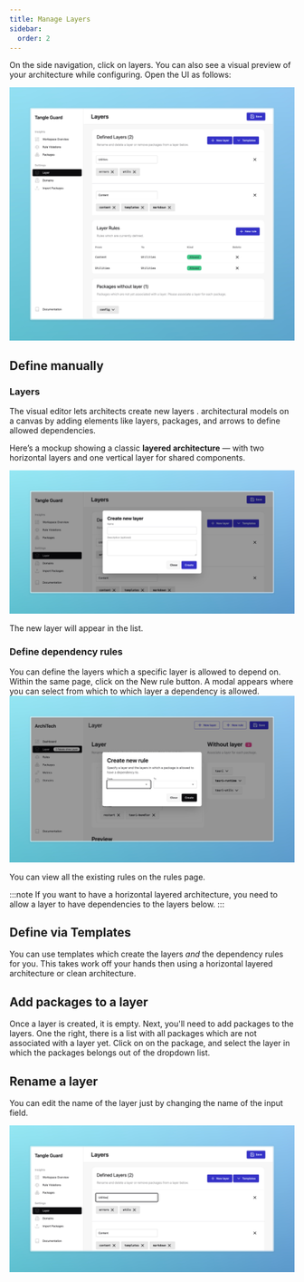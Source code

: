 ```yaml
---
title: Manage Layers
sidebar:
  order: 2
---
```


On the side navigation, click on layers.
You can also see a visual preview of your architecture while configuring. Open the UI as follows:

![Packaes to layers](../../../assets/layerpackages.jpeg)

## Define manually
### Layers

The visual editor lets architects create new layers .
architectural models on a canvas by adding elements like layers, packages, and arrows to define allowed dependencies.

Here’s a mockup showing a classic **layered architecture** — with two horizontal layers and one vertical layer for shared components.

![Creating a layer](../../../assets/layercreation.jpeg)

The new layer will appear in the list.

### Define dependency rules

You can define the layers which a specific layer is allowed to depend on.
Within the same page, click on the New rule button.
A modal appears where you can select from which to which layer a dependency is allowed.
![Rules for layers](../../../assets/layerrules.jpeg)

You can view all the existing rules on the rules page.

:::note
If you want to have a horizontal layered architecture, you need to allow a layer to have dependencies to the layers below.
:::


## Define via Templates
You can use templates which create the layers *and* the dependency rules for you.
This takes work off your hands then using a horizontal layered architecture or clean architecture.


## Add packages to a layer

Once a layer is created, it is empty. Next, you'll need to add packages to the layers.
One the right, there is a list with all packages which are not associated with a layer yet.
Click on on the package, and select the layer in which the packages belongs out of the dropdown list.


## Rename a layer

You can edit the name of the layer just by changing the name of the input field.

![Renaming a layer](../../../assets/layerrename.jpeg)
